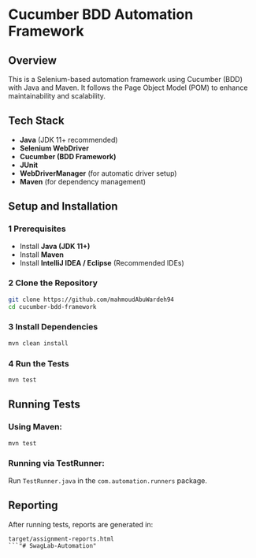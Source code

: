 # Cucumber BDD Automation Framework

##  Overview
This is a Selenium-based automation framework using Cucumber (BDD) with Java and Maven. It follows the Page Object Model (POM) to enhance maintainability and scalability.

##  Tech Stack
- **Java** (JDK 11+ recommended)
- **Selenium WebDriver**
- **Cucumber (BDD Framework)**
- **JUnit**
- **WebDriverManager** (for automatic driver setup)
- **Maven** (for dependency management)

##  Setup and Installation
### 1 Prerequisites
- Install **Java (JDK 11+)**
- Install **Maven**
- Install **IntelliJ IDEA / Eclipse** (Recommended IDEs)

### 2 Clone the Repository
```sh
git clone https://github.com/mahmoudAbuWardeh94
cd cucumber-bdd-framework
```

### 3️ Install Dependencies
```sh
mvn clean install
```

### 4️ Run the Tests
```sh
mvn test
```

##  Running Tests
### Using Maven:
```sh
mvn test
```

### Running via TestRunner:
Run `TestRunner.java` in the `com.automation.runners` package.


##  Reporting
After running tests, reports are generated in:
```
target/assignment-reports.html
```"# SwagLab-Automation" 
